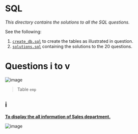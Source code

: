 # SQL

*This directory contains the solutions to all the SQL questions.*

See the following:
1. [`create_db.sql`](create_db.sql) to create the tables as illustrated in question.
2. [`solutions.sql`](solutions.sql) containing the solutions to the 20 questions.


# Questions i to v

![image](https://user-images.githubusercontent.com/66209958/106045772-68738a80-6107-11eb-8475-129f48c4877c.png)
> Table `emp`


## i

[**To display the all information of Sales department.**](solutions.sql/#L13)

![image](https://user-images.githubusercontent.com/66209958/106045989-affa1680-6107-11eb-8d3a-2b672847c892.png)



